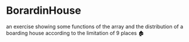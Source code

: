 # BorardinHouse
an exercise showing some functions of the array and
the distribution of a boarding house according to the limitation of 9 places 🏚️
